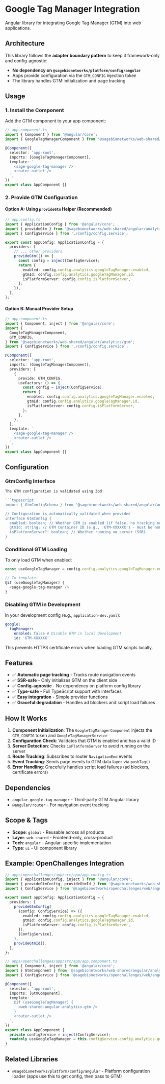 # Google Tag Manager Integration

Angular library for integrating Google Tag Manager (GTM) into web applications.

## Architecture

This library follows the **adapter boundary pattern** to keep it framework-only and config-agnostic:

- **No dependency on `@sagebionetworks/platform/config/angular`**
- Apps provide configuration via the `GTM_CONFIG` injection token
- The library handles GTM initialization and page tracking

## Usage

### 1. Install the Component

Add the GTM component to your app component:

```typescript
// app.component.ts
import { Component } from '@angular/core';
import { GoogleTagManagerComponent } from '@sagebionetworks/web-shared/angular/analytics/gtm';

@Component({
  selector: 'app-root',
  imports: [GoogleTagManagerComponent],
  template: `
    <sage-google-tag-manager />
    <router-outlet />
  `,
})
export class AppComponent {}
```

### 2. Provide GTM Configuration

#### Option A: Using `provideGtm` Helper (Recommended)

```typescript
// app.config.ts
import { ApplicationConfig } from '@angular/core';
import { provideGtm } from '@sagebionetworks/web-shared/angular/analytics/gtm';
import { ConfigService } from './config/config.service';

export const appConfig: ApplicationConfig = {
  providers: [
    // ... other providers
    provideGtm(() => {
      const config = inject(ConfigService);
      return {
        enabled: config.config.analytics.googleTagManager.enabled,
        gtmId: config.config.analytics.googleTagManager.id,
        isPlatformServer: config.config.isPlatformServer,
      };
    }),
  ],
};
```

#### Option B: Manual Provider Setup

```typescript
// app.component.ts
import { Component, inject } from '@angular/core';
import {
  GoogleTagManagerComponent,
  GTM_CONFIG,
} from '@sagebionetworks/web-shared/angular/analytics/gtm';
import { ConfigService } from './config/config.service';

@Component({
  selector: 'app-root',
  imports: [GoogleTagManagerComponent],
  providers: [
    {
      provide: GTM_CONFIG,
      useFactory: () => {
        const config = inject(ConfigService);
        return {
          enabled: config.config.analytics.googleTagManager.enabled,
          gtmId: config.config.analytics.googleTagManager.id,
          isPlatformServer: config.config.isPlatformServer,
        };
      },
    },
  ],
  template: `
    <sage-google-tag-manager />
    <router-outlet />
  `,
})
export class AppComponent {}
```

## Configuration

### GtmConfig Interface

````typescript
The GTM configuration is validated using Zod:

```typescript
import { GtmConfigSchema } from '@sagebionetworks/web-shared/angular/analytics/gtm';

// Configuration is automatically validated when provided
interface GtmConfig {
  enabled: boolean; // Whether GTM is enabled (if false, no tracking occurs)
  gtmId: string; // GTM Container ID (e.g., 'GTM-XXXXXX') - must be non-empty
  isPlatformServer?: boolean; // Whether running on server (SSR)
}
````

### Conditional GTM Loading

To only load GTM when enabled:

```typescript
const useGoogleTagManager = config.config.analytics.googleTagManager.enabled;

// In template:
@if (useGoogleTagManager) {
  <sage-google-tag-manager />
}
```

### Disabling GTM in Development

In your development config (e.g., `application-dev.yaml`):

```yaml
google:
  tagManager:
    enabled: false # Disable GTM in local development
    id: 'GTM-XXXXXX'
```

This prevents HTTPS certificate errors when loading GTM scripts locally.

## Features

- ✅ **Automatic page tracking** - Tracks route navigation events
- ✅ **SSR-safe** - Only initializes GTM on the client side
- ✅ **Config-agnostic** - No dependency on platform config library
- ✅ **Type-safe** - Full TypeScript support with interfaces
- ✅ **Easy integration** - Simple provider functions
- ✅ **Graceful degradation** - Handles ad blockers and script load failures

## How It Works

1. **Component Initialization**: The `GoogleTagManagerComponent` injects the `GTM_CONFIG` token and `GoogleTagManagerService`
2. **Configuration Check**: Validates that GTM is enabled and has a valid ID
3. **Server Detection**: Checks `isPlatformServer` to avoid running on the server
4. **Route Tracking**: Subscribes to router `NavigationEnd` events
5. **Event Tracking**: Sends page events to GTM data layer via `pushTag()`
6. **Error Handling**: Gracefully handles script load failures (ad blockers, certificate errors)

## Dependencies

- `angular-google-tag-manager` - Third-party GTM Angular library
- `@angular/router` - For navigation event tracking

## Scope & Tags

- **Scope**: `global` - Reusable across all products
- **Layer**: `web-shared` - Frontend-only, cross-product
- **Tech**: `angular` - Angular-specific implementation
- **Type**: `ui` - UI component library

## Example: OpenChallenges Integration

```typescript
// apps/openchallenges/app/src/app/app.config.ts
import { ApplicationConfig, inject } from '@angular/core';
import { provideGtmConfig, provideGtmId } from '@sagebionetworks/web-shared/angular/analytics/gtm';
import { ConfigService } from '@sagebionetworks/openchallenges/web/angular/config';

export const appConfig: ApplicationConfig = {
  providers: [
    provideGtmConfig(
      (config: ConfigService) => ({
        enabled: config.config.analytics.googleTagManager.enabled,
        gtmId: config.config.analytics.googleTagManager.id,
        isPlatformServer: config.config.isPlatformServer,
      }),
      [ConfigService],
    ),
    provideGtmId(),
  ],
};
```

```typescript
// apps/openchallenges/app/src/app/app.component.ts
import { Component, inject } from '@angular/core';
import { GtmComponent } from '@sagebionetworks/web-shared/angular/analytics/gtm';
import { ConfigService } from '@sagebionetworks/openchallenges/web/angular/config';

@Component({
  selector: 'app-root',
  imports: [GtmComponent],
  template: `
    @if (useGoogleTagManager) {
      <web-shared-angular-analytics-gtm />
    }
    <router-outlet />
  `,
})
export class AppComponent {
  private configService = inject(ConfigService);
  readonly useGoogleTagManager = this.configService.config.analytics.googleTagManager.enabled;
}
```

## Related Libraries

- `@sagebionetworks/platform/config/angular` - Platform configuration loader (apps use this to get config, then pass to GTM)
